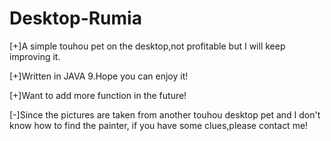 # Desktop-Rumia
[+]A simple touhou pet on the desktop,not profitable but I will keep improving it.

[+]Written in JAVA 9.Hope you can enjoy it!

[+]Want to add more function in the future!

[-]Since the pictures are taken from another touhou desktop pet and I don't know how to find the painter,
  if you have some clues,please contact me! 
